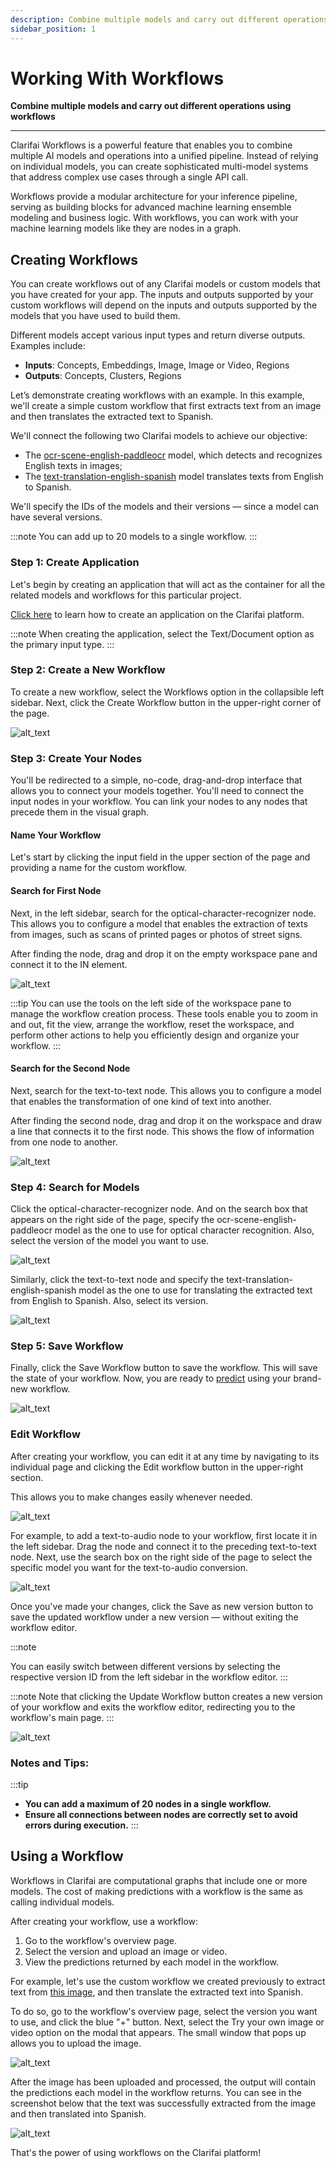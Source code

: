 ```yaml
---
description: Combine multiple models and carry out different operations using workflows
sidebar_position: 1
---
```



# Working With Workflows


**Combine multiple models and carry out different operations using workflows**
<hr />

Clarifai Workflows is a powerful feature that enables you to combine multiple AI models and operations into a unified pipeline. Instead of relying on individual models, you can create sophisticated multi-model systems that address complex use cases through a single API call. 

Workflows provide a modular architecture for your inference pipeline, serving as building blocks for advanced machine learning ensemble modeling and business logic. With workflows, you can work with your machine learning models like they are nodes in a graph.


## **Creating Workflows**

You can create workflows out of any Clarifai models or custom models that you have created for your app. The inputs and outputs supported by your custom workflows will depend on the inputs and outputs supported by the models that you have used to build them.


Different models accept various input types and return diverse outputs. Examples include:



* **Inputs**: Concepts, Embeddings, Image, Image or Video, Regions
* **Outputs**: Concepts, Clusters, Regions

Let’s demonstrate creating workflows with an example. In this example, we'll create a simple custom workflow that first extracts text from an image and then translates the extracted text to Spanish.

We'll connect the following two Clarifai models to achieve our objective:



* The [ocr-scene-english-paddleocr](https://clarifai.com/clarifai/main/models/ocr-scene-english-paddleocr) model, which detects and recognizes English texts in images;
* The [text-translation-english-spanish](https://clarifai.com/helsinkinlp/translation/models/text-translation-english-spanish) model translates texts from English to Spanish.

We'll specify the IDs of the models and their versions — since a model can have several versions.


:::note
 You can add up to 20 models to a single workflow.
:::

### Step 1: Create Application[​](https://docs.clarifai.com/portal-guide/workflows/working_with_workflows#step-1-create-application)

Let's begin by creating an application that will act as the container for all the related models and workflows for this particular project.

[Click here](https://docs.clarifai.com/clarifai-basics/applications/create-an-application/#create-an-application-on-the-portal) to learn how to create an application on the Clarifai platform.

:::note
 When creating the application, select the Text/Document option as the primary input type.
:::

### Step 2: Create a New Workflow[​](https://docs.clarifai.com/portal-guide/workflows/working_with_workflows#step-2-create-a-new-workflow)

To create a new workflow, select the Workflows option in the collapsible left sidebar. Next, click the Create Workflow button in the upper-right corner of the page.



![alt_text](/img/working_workflows_1.png)



### Step 3: Create Your Nodes[​](https://docs.clarifai.com/portal-guide/workflows/working_with_workflows#step-3-create-your-nodes)

You'll be redirected to a simple, no-code, drag-and-drop interface that allows you to connect your models together. You'll need to connect the input nodes in your workflow. You can link your nodes to any nodes that precede them in the visual graph.


#### Name Your Workflow[​](https://docs.clarifai.com/portal-guide/workflows/working_with_workflows#name-your-workflow)

Let's start by clicking the input field in the upper section of the page and providing a name for the custom workflow.


#### Search for First Node[​](https://docs.clarifai.com/portal-guide/workflows/working_with_workflows#search-for-first-node)

Next, in the left sidebar, search for the optical-character-recognizer node. This allows you to configure a model that enables the extraction of texts from images, such as scans of printed pages or photos of street signs.

After finding the node, drag and drop it on the empty workspace pane and connect it to the IN element.


![alt_text](/img/working_workflows_2.png)


:::tip
You can use the tools on the left side of the workspace pane to manage the workflow creation process. These tools enable you to zoom in and out, fit the view, arrange the workflow, reset the workspace, and perform other actions to help you efficiently design and organize your workflow.
:::

#### Search for the Second Node[​](https://docs.clarifai.com/portal-guide/workflows/working_with_workflows#search-for-second-node)

Next, search for the text-to-text node. This allows you to configure a model that enables the transformation of one kind of text into another.

After finding the second node, drag and drop it on the workspace and draw a line that connects it to the first node. This shows the flow of information from one node to another.



![alt_text](/img/working_workflows_3.png)



### Step 4: Search for Models[​](https://docs.clarifai.com/portal-guide/workflows/working_with_workflows#step-4-search-for-models)

Click the optical-character-recognizer node. And on the search box that appears on the right side of the page, specify the ocr-scene-english-paddleocr model as the one to use for optical character recognition. Also, select the version of the model you want to use.


![alt_text](/img/working_workflows_4.png)


Similarly, click the text-to-text node and specify the text-translation-english-spanish model as the one to use for translating the extracted text from English to Spanish. Also, select its version.



![alt_text](/img/working_workflows_5.png)



### Step 5: Save Workflow[​](https://docs.clarifai.com/portal-guide/workflows/working_with_workflows#step-5-save-workflow)

Finally, click the Save Workflow button to save the workflow. This will save the state of your workflow. Now, you are ready to [predict](https://docs.clarifai.com/portal-guide/workflows/working_with_workflows#using-a-workflow) using your brand-new workflow.




![alt_text](/img/working_workflows_6.png)



### Edit Workflow[​](https://docs.clarifai.com/portal-guide/workflows/working_with_workflows#edit-workflow)

After creating your workflow, you can edit it at any time by navigating to its individual page and clicking the Edit workflow button in the upper-right section.

This allows you to make changes easily whenever needed.


![alt_text](/img/working_workflows_7.png)


For example, to add a text-to-audio node to your workflow, first locate it in the left sidebar. Drag the node and connect it to the preceding text-to-text node. Next, use the search box on the right side of the page to select the specific model you want for the text-to-audio conversion.



![alt_text](/img/working_workflows_8.png)


Once you've made your changes, click the Save as new version button to save the updated workflow under a new version — without exiting the workflow editor.

:::note

You can easily switch between different versions by selecting the respective version ID from the left sidebar in the workflow editor.
:::

:::note
Note that clicking the Update Workflow button creates a new version of your workflow and exits the workflow editor, redirecting you to the workflow's main page.
:::


![alt_text](/img/working_workflows_9.png)



### **Notes and Tips:**

:::tip

* **You can add a maximum of 20 nodes in a single workflow.**
* **Ensure all connections between nodes are correctly set to avoid errors during execution.**
:::

## **Using a Workflow**

Workflows in Clarifai are computational graphs that include one or more models. The cost of making predictions with a workflow is the same as calling individual models.

After creating your workflow, use a workflow:



1. Go to the workflow's overview page.
2. Select the version and upload an image or video.
3. View the predictions returned by each model in the workflow.

For example, let's use the custom workflow we created previously to extract text from [this image](https://samples.clarifai.com/featured-models/ocr-woman-holding-sold-sign.jpg), and then translate the extracted text into Spanish.

To do so, go to the workflow's overview page, select the version you want to use, and click the blue "+" button. Next, select the Try your own image or video option on the modal that appears. The small window that pops up allows you to upload the image.



![alt_text](/img/working_workflows_10.png)


After the image has been uploaded and processed, the output will contain the predictions each model in the workflow returns. You can see in the screenshot below that the text was successfully extracted from the image and then translated into Spanish.



![alt_text](/img/working_workflows_11.png)


That's the power of using workflows on the Clarifai platform!
